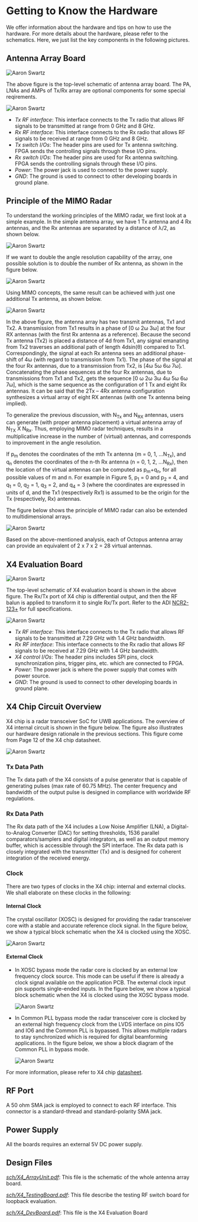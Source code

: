 # Getting to Know the Hardware

We offer information about the hardware and tips on how to use the hardware. For more details about the hardware, please refer to the schematics. Here, we just list the key components in the following pictures.

## Antenna Array Board

![Aaron Swartz](https://raw.githubusercontent.com/DeepWiSe888/Octopus/main/image/array_block.png)

The above figure is the top-level schematic of antenna array board. The PA, LNAs and AMPs of Tx/Rx array are optional components for some special reqirements. 

![Aaron Swartz](https://raw.githubusercontent.com/DeepWiSe888/Octopus/main/image/array_board.png)

- *Tx RF interface*: This interface connects to the Tx radio that allows RF signals to be transmitted at range from 0 GHz and 8 GHz. 
- *Rx RF interface*: This interface connects to the Rx radio that allows RF signals to be received at range from 0 GHz and 8 GHz. 
- *Tx switch I/Os*: The header pins are used for Tx antenna switching. FPGA sends the controlling signals through these I/O pins. 
- *Rx switch I/Os*: The header pins are used for Rx antenna switching. FPGA sends the controlling signals through these I/O pins. 
- *Power*: The power jack is used to connect to the power supply.
- *GND*: The ground is used to connect to other developing boards in ground plane.

## Principle of the MIMO Radar
To understand the working principles of the MIMO radar, we first look at a simple example. In the simple antenna array, we have 1 Tx antenna and 4 Rx antennas, and the Rx antennas are separated by a distance of λ/2, as shown below.

![Aaron Swartz](https://raw.githubusercontent.com/DeepWiSe888/Octopus/main/image/mimo0.png)

If we want to double the angle resolution capability of the array, one possible solution is to double the number of Rx antenna, as shown in the figure below.

![Aaron Swartz](https://raw.githubusercontent.com/DeepWiSe888/Octopus/main/image/mimo1.png)

Using MIMO concepts, the same result can be achieved with just one additional Tx antenna, as shown below.

![Aaron Swartz](https://raw.githubusercontent.com/DeepWiSe888/Octopus/main/image/mimo2.png)

In the above figure, the antenna array has two transmit antennas, Tx1 and Tx2. A transmission from Tx1 results in a phase of \[0 ω 2ω 3ω\] at the four RX antennas (with the first Rx antenna as a reference). Because the second Tx antenna (Tx2) is placed a distance of 4d from Tx1, any signal emanating from Tx2 traverses an additional path of length 4dsin(θ) compared to Tx1. Correspondingly, the signal at each Rx antenna sees an additional phase-shift of 4ω (with regard to transmission from Tx1). The phase of the signal at the four Rx antennas, due to a transmission from Tx2, is \[4ω 5ω 6ω 7ω\]. Concatenating the phase sequences at the four Rx antennas, due to transmissions from Tx1 and Tx2, gets the sequence \[0 ω 2ω 3ω 4ω 5ω 6ω 7ω\], which is the same sequence as the configuration of 1 Tx and eight Rx antennas. It can be said that the 2Tx – 4Rx antenna configuration synthesizes a virtual array of eight RX antennas (with one Tx antenna being implied).

To generalize the previous discussion, with N<sub>Tx</sub> and N<sub>RX</sub> antennas, users can generate (with proper antenna placement) a virtual antenna array of N<sub>TX</sub> X N<sub>Rx</sub>. Thus, employing MIMO radar techniques, results in a multiplicative increase in the number of (virtual) antennas, and corresponds to improvement in the angle resolution.

If p<sub>m</sub> denotes the coordinates of the mth Tx antenna (m = 0, 1, ...N<sub>Tx</sub>), and q<sub>n</sub> denotes the coordinates of the n-th Rx antenna (n = 0, 1, 2, …N<sub>Rx</sub>), then the location of the virtual antennas can be computed as p<sub>m</sub>+q<sub>n</sub>, for all possible values of m and n. For example in Figure 5, p<sub>1</sub> = 0 and p<sub>2</sub> = 4, and q<sub>1</sub> = 0, q<sub>2</sub> = 1, q<sub>3</sub> = 2, and q<sub>4</sub> = 3 (where the coordinates are expressed in units of d, and the Tx1 (respectively Rx1) is assumed to be the origin for the Tx (respectively, Rx) antennas.

The figure below shows the principle of MIMO radar can also be extended to multidimensional arrays.

![Aaron Swartz](https://raw.githubusercontent.com/DeepWiSe888/Octopus/main/image/mimo3.png)

Based on the above-mentioned analysis, each of Octopus antenna array can provide an equivalent of 2 x 7 x 2 = 28 virtual antennas.

## X4 Evaluation Board

![Aaron Swartz](https://raw.githubusercontent.com/DeepWiSe888/Octopus/main/image/x4_eval_block.png)

The top-level schematic of X4 evaluation board is shown in the above figure. The Rx/Tx port of X4 chip is differential output, and then the RF balun is applied to transform it to single Rx/Tx port.  Refer to the ADI [NCR2-123+](https://www.minicircuits.com/pdfs/NCR2-123+.pdf) for full specifications.



![Aaron Swartz](https://raw.githubusercontent.com/DeepWiSe888/Octopus/main/image/x4_board.png)

- *Tx RF interface*: This interface connects to the Tx radio that allows RF signals to be transmitted at 7.29 GHz with 1.4 GHz bandwidth.
- *Rx RF interface*: This interface connects to the Rx radio that allows RF signals to be received at 7.29 GHz with 1.4 GHz bandwidth.
- *X4 control I/Os*: The header pins includes SPI pins, clock synchronization pins, trigger pins, etc. which are connected to FPGA.
- *Power*: The power jack is where the power supply that comes with power source.
- *GND*: The ground is used to connect to other developing boards in ground plane.

## X4 Chip Circuit Overview

X4 chip is a radar transceiver SoC for UWB applications.  The overview of X4 internal circuit is shown in the figure below. The figure also illustrates our hardware design rationale in the previous sections. This figure come from Page 12 of the X4 chip datasheet.

![Aaron Swartz](https://raw.githubusercontent.com/DeepWiSe888/Octopus/main/image/x4_circuit.jpg)



### Tx Data Path

The Tx data path of the X4 consists of a pulse generator that is capable of generating pulses (max rate of 60.75 MHz). The center frequency and bandwidth of the output pulse is designed in compliance with worldwide RF regulations.

### Rx Data Path

The Rx data path of the X4 includes a Low Noise Amplifier (LNA), a Digital-to-Analog Converter (DAC) for setting thresholds, 1536 parallel comparators/samplers and digital integrators, as well as an output memory buffer, which is accessible through the SPI interface. The Rx data path is closely integrated with the transmitter (Tx) and is designed for coherent integration of the received energy.

### Clock

There are two types of clocks in the X4 chip: internal and external clocks. We shall elaborate on these clocks in the following:

#### Internal Clock

The crystal oscillator (XOSC) is designed for providing the radar transceiver core with a stable and accurate reference clock signal.  In the figure below, we show a typical block schematic when the X4 is clocked using the XOSC.

![Aaron Swartz](https://raw.githubusercontent.com/DeepWiSe888/Octopus/main/image/x4_interClock.jpg)

#### External Clock

- In XOSC bypass mode the radar core is clocked by an external low frequency clock source. This mode can be useful if there is already a clock signal available on the application PCB. The external clock input pin supports single-ended inputs. In the figure below, we show a typical block schematic when the X4 is clocked using the XOSC bypass mode.

  ![Aaron Swartz](https://raw.githubusercontent.com/DeepWiSe888/Octopus/main/image/x4_exClock1.jpg)

- In Common PLL bypass mode the radar transceiver core is clocked by an external high frequency clock from the LVDS interface on pins IO5 and IO6 and the Common PLL is bypassed. This allows multiple radars to stay synchronized which is required for digital beamforming applications. In the figure below, we show a block diagram of the Common PLL in bypass mode.

  ![Aaron Swartz](https://raw.githubusercontent.com/DeepWiSe888/Octopus/main/image/x4_exClock2.jpg)

For more information, please refer to X4 chip [datasheet](https://www.radartutorial.eu/19.kartei/13.labs/pubs/x4_datasheet_revE_restricted.pdf).

## RF Port

A 50 ohm SMA jack is employed to connect to each RF interface. This connector is a standard-thread and standard-polarity SMA jack.  

## Power Supply

All the boards requires an external 5V DC power supply. 

## Design Files

[*sch/X4_ArrayUnit.pdf*](https://github.com/DeepWiSe888/Octopus/blob/main/hardware/sch/X4_ArrayUnit.pdf): This  file is the schematic of the whole antenna array board.

[*sch/X4_TestingBoard.pdf*](https://github.com/DeepWiSe888/Octopus/blob/main/hardware/sch/X4_TestingBoard.pdf): This file describe the testing RF switch board for loopback evaluation.

[*sch/X4_DevBoard.pdf*](https://github.com/DeepWiSe888/Octopus/blob/main/hardware/sch/X4_DevBoard.pdf): This file is the X4 Evaluation Board
